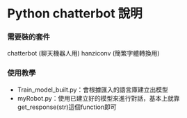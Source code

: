 # Python chatterbot 說明

### 需要裝的套件
chatterbot (聊天機器人用)
hanziconv (簡繁字體轉換用)

### 使用教學
- Train\_model\_built.py：會根據匯入的語言庫建立出模型
- myRobot.py：使用已建立好的模型來進行對話，基本上就靠get\_response(str)這個function即可
